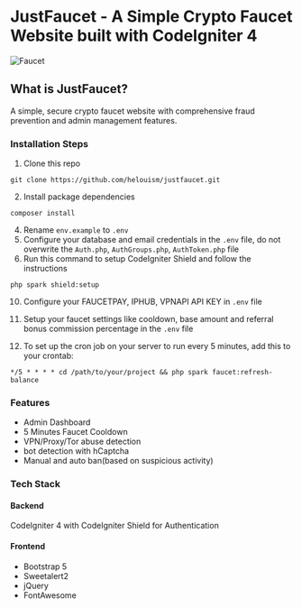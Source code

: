 # JustFaucet - A Simple Crypto Faucet Website built with CodeIgniter 4
![Faucet](https://github.com/user-attachments/assets/5221fad3-6fb1-46a2-b07a-6ab911081054)

## What is JustFaucet?

A simple, secure crypto faucet website with comprehensive fraud prevention and admin management features.

### Installation Steps

1. Clone this repo
```console
git clone https://github.com/helouism/justfaucet.git
```
2. Install package dependencies
```console
composer install
```
4. Rename `env.example` to `.env`
5. Configure your database and email credentials in the `.env` file, do not overwrite the `Auth.php`, `AuthGroups.php`, `AuthToken.php` file
6. Run this command to setup CodeIgniter Shield and follow the instructions
```console
php spark shield:setup
```

10. Configure your FAUCETPAY, IPHUB, VPNAPI API KEY in `.env` file
11. Setup your faucet settings like cooldown, base amount and referral bonus commission percentage in the `.env` file

12. To set up the cron job on your server to run every 5 minutes, add this to your crontab:
```console
*/5 * * * * cd /path/to/your/project && php spark faucet:refresh-balance
```

### Features
- Admin Dashboard
- 5 Minutes Faucet Cooldown
- VPN/Proxy/Tor abuse detection
- bot detection with hCaptcha
- Manual and auto ban(based on suspicious activity)


### Tech Stack

#### Backend
CodeIgniter 4 with CodeIgniter Shield for Authentication

#### Frontend
- Bootstrap 5
- Sweetalert2
- jQuery
- FontAwesome
